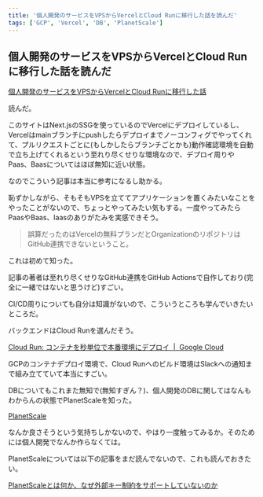 ```yaml
---
title: '個人開発のサービスをVPSからVercelとCloud Runに移行した話を読んだ'
tags: ['GCP', 'Vercel', 'DB', 'PlanetScale']
---
```


## 個人開発のサービスをVPSからVercelとCloud Runに移行した話を読んだ

[個人開発のサービスをVPSからVercelとCloud Runに移行した話](https://zenn.dev/hokaccha/articles/81d0545c1517f1)

読んだ。

このサイトはNext.jsのSSGを使っているのでVercelにデプロイしているし、Vercelはmainブランチにpushしたらデプロイまでノーコンフィグでやってくれて、プルリクエストごとに(もしかしたらブランチごとかも)動作確認環境を自動で立ち上げてくれるという至れり尽くせりな環境なので、デプロイ周りやPaas、Baasについてはほぼ無知に近い状態。

なのでこういう記事は本当に参考になるし助かる。

恥ずかしながら、そもそもVPSを立ててアプリケーションを置くみたいなことをやったことがないので、ちょっとやってみたい気もする。一度やってみたらPaasやBaas、Iaasのありがたみを実感できそう。

> 誤算だったのはVercelの無料プランだとOrganizationのリポジトリはGitHub連携できないということ。

これは初めて知った。

記事の著者は至れり尽くせりなGitHub連携をGitHub Actionsで自作しており(完全に一緒ではないと思うけど)すごい。

CI/CD周りについても自分は知識がないので、こういうところも学んでいきたいところだ。

バックエンドはCloud Runを選んだそう。

[Cloud Run: コンテナを秒単位で本番環境にデプロイ  \|  Google Cloud](https://cloud.google.com/run?hl=ja)

GCPのコンテナデプロイ環境で、Cloud Runへのビルド環境はSlackへの通知まで組み立てていて本当にすごい。

DBについてもこれまた無知で(無知すぎん？)、個人開発のDBに関してはなんもわからんの状態でPlanetScaleを知った。

[PlanetScale](https://planetscale.com/)

なんか良さそうという気持ちしかないので、やはり一度触ってみるか。そのためには個人開発でなんか作らなくては。

PlanetScaleについては以下の記事をまだ読んでないので、これも読んでおきたい。

[PlanetScaleとは何か、なぜ外部キー制約をサポートしていないのか](https://zenn.dev/tak_iwamoto/articles/b27151d22d9e6a)
